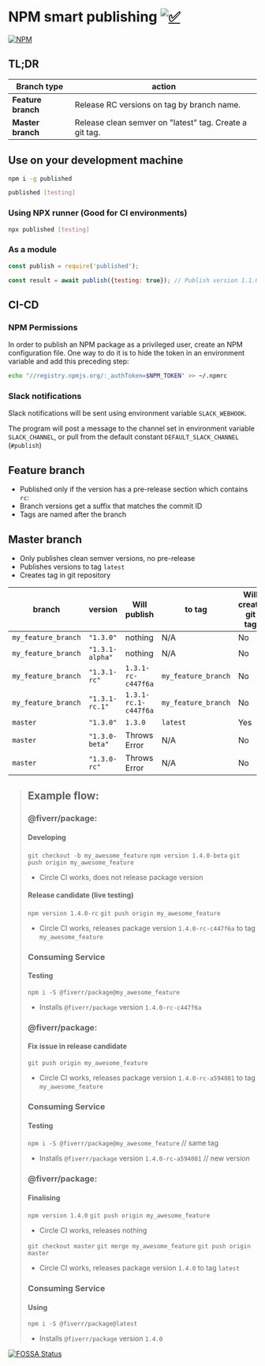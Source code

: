 # NPM smart publishing [![:white_check_mark:](https://circleci.com/gh/fiverr/published.svg?style=svg&circle-token=c887f45cd0a168ce3a1a304923f92bff11cccd81)](https://circleci.com/gh/fiverr/published)

[![NPM](https://nodei.co/npm/published.png)](https://www.npmjs.com/package/published)

## TL;DR
| Branch type | action |
| --- | --- |
| **Feature branch** | Release RC versions on tag by branch name. |
| **Master branch** | Release clean semver on "latest" tag. Create a git tag. |

## Use on your development machine
```sh
npm i -g published

published [testing]
```

### Using NPX runner (Good for CI environments)
```sh
npx published [testing]
```

### As a module
```js
const publish = require('published');

const result = await publish({testing: true}); // Publish version 1.1.0 to tag latest.
```

## CI-CD
### NPM Permissions
In order to publish an NPM package as a privileged user, create an NPM configuration file. One way to do it is to hide the token in an environment variable and add this preceding step:

```sh
echo "//registry.npmjs.org/:_authToken=$NPM_TOKEN" >> ~/.npmrc
```

### Slack notifications
Slack notifications will be sent using environment variable `SLACK_WEBHOOK`.

The program will post a message to the channel set in environment variable `SLACK_CHANNEL`, or pull from the default constant `DEFAULT_SLACK_CHANNEL` (`#publish`)

## Feature branch
- Published only if the version has a pre-release section which contains `rc`:
- Branch versions get a suffix that matches the commit ID
- Tags are named after the branch

## Master branch
- Only publishes clean semver versions, no pre-release
- Publishes versions to tag `latest`
- Creates tag in git repository

| branch | version | Will publish | to tag | Will create git tag |
| --- | --- | --- | --- | --- |
| `my_feature_branch` | `"1.3.0"` | nothing | N/A | No
| `my_feature_branch` | `"1.3.1-alpha"` | nothing | N/A | No
| `my_feature_branch` | `"1.3.1-rc"` | `1.3.1-rc-c447f6a` | `my_feature_branch` | No
| `my_feature_branch` | `"1.3.1-rc.1"` | `1.3.1-rc.1-c447f6a` | `my_feature_branch` | No
| `master` | `"1.3.0"` | `1.3.0` | `latest` | Yes
| `master` | `"1.3.0-beta"` | Throws Error | N/A | No
| `master` | `"1.3.0-rc"` | Throws Error | N/A | No

> ## Example flow:
>
> ### @fiverr/package:
> #### Developing
> `git checkout -b my_awesome_feature`
> `npm version 1.4.0-beta`
> `git push origin my_awesome_feature`
> - Circle CI works, does not release package version
>
> #### Release candidate (live testing)
> `npm version 1.4.0-rc`
> `git push origin my_awesome_feature`
> - Circle CI works, releases package version `1.4.0-rc-c447f6a` to tag `my_awesome_feature`
>
> ### Consuming Service
> #### Testing
> `npm i -S @fiverr/package@my_awesome_feature`
> - Installs `@fiverr/package` version `1.4.0-rc-c447f6a`
>
> ### @fiverr/package:
> #### Fix issue in release candidate
> `git push origin my_awesome_feature`
> - Circle CI works, releases package version `1.4.0-rc-a594081` to tag `my_awesome_feature`
>
> ### Consuming Service
> #### Testing
> `npm i -S @fiverr/package@my_awesome_feature` // same tag
> - Installs `@fiverr/package` version `1.4.0-rc-a594081` // new version
>
> ### @fiverr/package:
> #### Finalising
> `npm version 1.4.0`
> `git push origin my_awesome_feature`
> - Circle CI works, releases nothing
>
> `git checkout master`
> `git merge my_awesome_feature`
> `git push origin master`
> - Circle CI works, releases package version `1.4.0` to tag `latest`
>
> ### Consuming Service
> #### Using
> `npm i -S @fiverr/package@latest`
> - Installs `@fiverr/package` version `1.4.0`

[![FOSSA Status](https://app.fossa.io/api/projects/git%2Bgithub.com%2Ffiverr%2Fpublished.svg?type=large)](https://app.fossa.io/projects/git%2Bgithub.com%2Ffiverr%2Fpublished?ref=badge_large)

